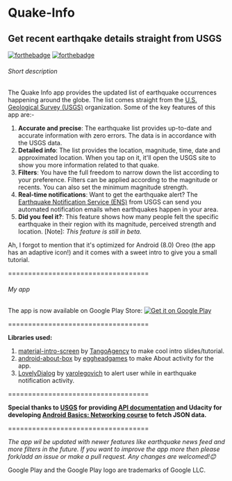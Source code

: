 # Quake-Info
## Get recent earthqake details straight from USGS

[![forthebadge](https://forthebadge.com/images/badges/made-with-java.svg)](https://forthebadge.com) [![forthebadge](https://forthebadge.com/images/badges/built-for-android.svg)](https://forthebadge.com)

###### Short description
The Quake Info app provides the updated list of earthquake occurrences happening around the globe. The list comes straight from the [U.S. Geological Survey (USGS)](https://www.usgs.gov/) organization. Some of the key features of this app are:-

1. **Accurate and precise**: The earthquake list provides up-to-date and accurate information with zero errors. The data is in accordance with the USGS data.
2. **Detailed info**: The list provides the location, magnitude, time, date and approximated location. When you tap on it, it'll open the USGS site to show you more information related to that quake.
3. **Filters**: You have the full freedom to narrow down the list according to your preference. Filters can be applied according to the magnitude or recents. You can also set the minimum magnitude strength. 
4. **Real-time notifications**: Want to get the earthquake alert? The [Earthquake Notification Service (ENS)](https://earthquake.usgs.gov/ens/) from USGS can send you automated notification emails when earthquakes happen in your area. 
5. **Did you feel it?**: This feature shows how many people felt the specific earthquake in their region with its magnitude, perceived strength and location. [Note]: _This feature is still in beta._

Ah, I forgot to mention that it's optimized for Android (8.0) Oreo (the app has an adaptive icon!) and it comes with a sweet intro to give you a small tutorial.

===================================

###### My app 
The app is now available on Google Play Store:
<a href='https://play.google.com/store/apps/details?id=com.theQuake.quakeInfo&pcampaignid=MKT-Other-global-all-co-prtnr-py-PartBadge-Mar2515-1'><img alt='Get it on Google Play' src='https://play.google.com/intl/en_us/badges/images/generic/en_badge_web_generic.png'/></a>

===================================

**Libraries used:**

1. [material-intro-screen](https://github.com/TangoAgency/material-intro-screen) by [TangoAgency](https://github.com/TangoAgency) to make cool intro slides/tutorial.
2. [android-about-box](https://github.com/eggheadgames/android-about-box) by [eggheadgames](https://github.com/eggheadgames) to make About activity for the app.
3. [LovelyDialog](https://github.com/yarolegovich/LovelyDialog) by [yarolegovich](https://github.com/yarolegovich) to alert user while in earthquake notification activity.

===================================

**Special thanks to [USGS](https://github.com/usgs) for providing [API documentation](https://earthquake.usgs.gov/fdsnws/event/1/) and Udacity for developing [Android Basics: Networking course](https://www.udacity.com/course/android-basics-networking--ud843) to fetch JSON data.**

===================================

_The app wil be updated with newer features like earthquake news feed and more filters in the future. If you want to improve the app more then please fork/add an issue or make a pull request. Any changes are welcomed!😊_

Google Play and the Google Play logo are trademarks of Google LLC.
